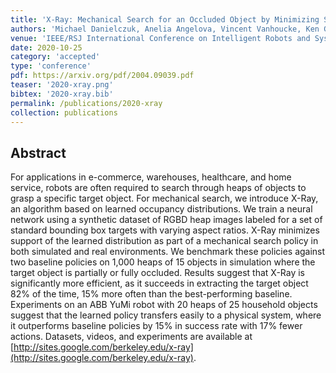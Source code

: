 ```yaml
---
title: 'X-Ray: Mechanical Search for an Occluded Object by Minimizing Support of Learned Occupancy Distributions'
authors: 'Michael Danielczuk, Anelia Angelova, Vincent Vanhoucke, Ken Goldberg'
venue: 'IEEE/RSJ International Conference on Intelligent Robots and Systems (IROS)'
date: 2020-10-25
category: 'accepted'
type: 'conference'
pdf: https://arxiv.org/pdf/2004.09039.pdf
teaser: '2020-xray.png'
bibtex: '2020-xray.bib'
permalink: /publications/2020-xray
collection: publications
---
```


Abstract
-------
For applications in e-commerce, warehouses, healthcare, and home service, robots are often required to search through heaps of objects to grasp a specific target object. For mechanical search, we introduce X-Ray, an algorithm based on learned occupancy distributions. We train a neural network using a synthetic dataset of RGBD heap images labeled for a set of standard bounding box targets with varying aspect ratios. X-Ray minimizes support of the learned distribution as part of a mechanical search policy in both simulated and real environments. We benchmark these policies against two baseline policies on 1,000 heaps of 15 objects in simulation where the target object is partially or fully occluded. Results suggest that X-Ray is significantly more efficient, as it succeeds in extracting the target object 82% of the time, 15% more often than the best-performing baseline. Experiments on an ABB YuMi robot with 20 heaps of 25 household objects suggest that the learned policy transfers easily to a physical system, where it outperforms baseline policies by 15% in success rate with 17% fewer actions. Datasets, videos, and experiments are available at [http://sites.google.com/berkeley.edu/x-ray](http://sites.google.com/berkeley.edu/x-ray).
